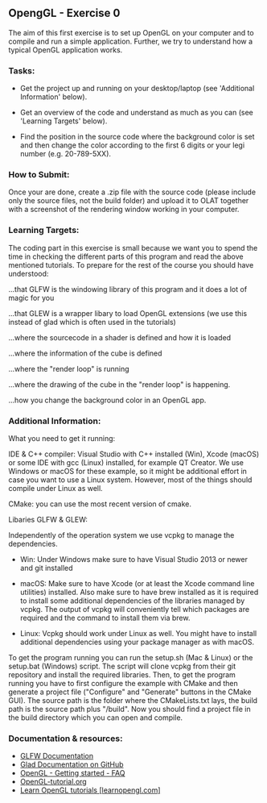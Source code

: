 ## OpengGL - Exercise 0

The aim of this first exercise is to set up OpenGL on your computer and to compile and run a simple application. Further, we try to understand how a typical OpenGL application works.


### Tasks:

- Get the project up and running on your desktop/laptop (see 'Additional Information' below).

- Get an overview of the code and understand as much as you can (see 'Learning Targets' below).

- Find the position in the source code where the background color is set and then change the color according to the first 6 digits or your legi number (e.g. 20-789-5XX).


### How to Submit:

Once your are done, create a .zip file with the source code (please include only the source files, not the build folder) and upload it to OLAT together with a screenshot of the rendering window working in your computer.


### Learning Targets:

The coding part in this exercise is small because we want you to spend the time in checking the different parts of this program and read the above mentioned tutorials. To prepare for the rest of the course you should have understood:

...that GLFW is the windowing library of this program and it does a lot of magic for you

...that GLEW is a wrapper libary to load OpenGL extensions (we use this instead of glad which is often used in the tutorials)

...where the sourcecode in a shader is defined and how it is loaded

...where the information of the cube is defined

...where the "render loop" is running

...where the drawing of the cube in the "render loop" is happening.

...how you change the background color in an OpenGL app.


### Additional Information: 

What you need to get it running:

IDE & C++ compiler: Visual Studio with C++ installed (Win), Xcode (macOS) or some IDE with gcc (Linux) installed, for example QT Creator. We use Windows or macOS for these example, so it might be additional effort in case you want to use a Linux system. However, most of the things should compile under Linux as well.  

CMake: you can use the most recent version of cmake.

Libaries GLFW & GLEW:

Independently of the operation system we use vcpkg to manage the dependencies. 

- Win: Under Windows make sure to have Visual Studio 2013 or newer and git installed

- macOS: Make sure to have Xcode (or at least the Xcode command line utilities) installed. Also make sure to have brew installed as it is required to install some additional dependencies of the libraries managed by vcpkg. The output of vcpkg will conveniently tell which packages are required and the command to install them via brew. 

- Linux: Vcpkg should work under Linux as well. You might have to install additional dependencies using your package manager as with macOS.

To get the program running you can run the setup.sh (Mac & Linux) or the setup.bat (Windows) script. The script will clone vcpkg from their git repository and install the required libraries. Then, to get the program running you have to first configure the example with CMake and then generate a project file ("Configure" and "Generate" buttons in the CMake GUI). The source path is the folder where the CMakeLists.txt lays, the build path is the source path plus "/build". Now you should find a project file in the build directory which you can open and compile.

### Documentation & resources:

- [GLFW Documentation](http://www.glfw.org/docs/latest/index.html)
- [Glad Documentation on GitHub](https://github.com/Dav1dde/glad)
- [OpenGL - Getting started - FAQ](https://www.khronos.org/opengl/wiki/Getting_Started)
- [OpenGL-tutorial.org](http://www.opengl-tutorial.org)
- [Learn OpenGL tutorials [learnopengl.com]](https://learnopengl.com)
